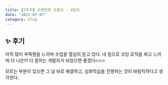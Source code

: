 ```yaml
---
title: [3주차] 오랜만에 코플릿 - 4일차
date: "2022-07-07"
category: blog
---
```


## ✨ 후기

아직 많이 부족함을 느끼며 수업을 열심히 듣고 있다. 내 힘으로 코딩 로직을 짜고 느끼며 더 나은!!! 더 잘하는 개발자가 되었으면 좋겠다🔥🔥🔥

모르는 부분이 있으면 그 날 바로 해결하고, 심화학습을 진행하는 것이 바람직하다고 생각한다.